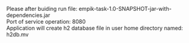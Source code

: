 Please after buiding run file: empik-task-1.0-SNAPSHOT-jar-with-dependencies.jar  
Port of service operation: 8080  
Application will create h2 database file in user home directory named: h2db.mv  
